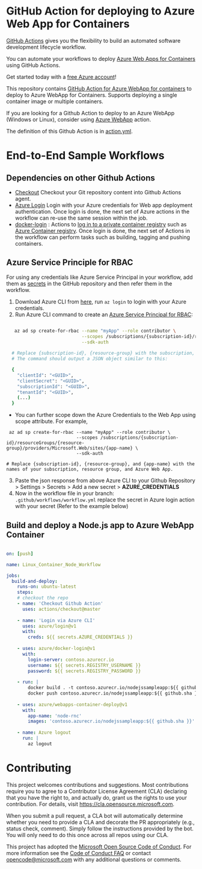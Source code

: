 # GitHub Action for deploying to Azure Web App for Containers

[GitHub Actions](https://help.github.com/en/articles/about-github-actions) gives you the flexibility to build an automated software development lifecycle workflow. 

You can automate your workflows to deploy [Azure Web Apps for Containers](https://azure.microsoft.com/en-us/services/app-service/containers/) using GitHub Actions.

Get started today with a [free Azure account](https://azure.com/free/open-source)!

This repository contains [GitHub Action for Azure WebApp for containers](https://github.com/Azure/webapps-container-deploy/blob/master/action.yml) to deploy to Azure WebApp for Containers. Supports deploying a single container image or multiple containers.

If you are looking for a Github Action to deploy to an Azure WebApp (Windows or Linux), consider using [Azure WebApp](https://github.com/Azure/webapps-deploy/blob/master/action.yml) action.

The definition of this Github Action is in [action.yml](https://github.com/Azure/webapps-container-deploy/blob/master/action.yml).

# End-to-End Sample Workflows

## Dependencies on other Github Actions
* [Checkout](https://github.com/actions/checkout) Checkout your Git repository content into Github Actions agent.
* [Azure Login](https://github.com/Azure/actions) Login with your Azure credentials for Web app deployment authentication. Once login is done, the next set of Azure actions in the workflow can re-use the same session within the job.
* [docker-login](https://github.com/Azure/docker-login) : Actions to [log in to a private container registry](https://docs.docker.com/engine/reference/commandline/login/) such as [Azure Container registry](https://azure.microsoft.com/en-us/services/container-registry/). Once login is done, the next set of Actions in the workflow can perform tasks such as building, tagging and pushing containers.

## Azure Service Principle for RBAC
For using any credentials like Azure Service Principal in your workflow, add them as [secrets](https://help.github.com/en/articles/virtual-environments-for-github-actions#creating-and-using-secrets-encrypted-variables) in the GitHub repository and then refer them in the workflow.
1. Download Azure CLI from [here](https://docs.microsoft.com/en-us/cli/azure/install-azure-cli?view=azure-cli-latest), run `az login` to login with your Azure credentials.
2. Run Azure CLI command to create an [Azure Service Principal for RBAC](https://docs.microsoft.com/en-us/azure/role-based-access-control/overview):
```bash  

   az ad sp create-for-rbac --name "myApp" --role contributor \
                            --scopes /subscriptions/{subscription-id}/resourceGroups/{resource-group} \
                            --sdk-auth
                            
  # Replace {subscription-id}, {resource-group} with the subscription, resource group details of the WebApp
  # The command should output a JSON object similar to this:

  {
    "clientId": "<GUID>",
    "clientSecret": "<GUID>",
    "subscriptionId": "<GUID>",
    "tenantId": "<GUID>",
    (...)
  }
```
  * You can further scope down the Azure Credentials to the Web App using scope attribute. For example, 
  ```
   az ad sp create-for-rbac --name "myApp" --role contributor \
                            --scopes /subscriptions/{subscription-id}/resourceGroups/{resource-group}/providers/Microsoft.Web/sites/{app-name} \
                            --sdk-auth

  # Replace {subscription-id}, {resource-group}, and {app-name} with the names of your subscription, resource group, and Azure Web App.
```
3. Paste the json response from above Azure CLI to your Github Repository > Settings > Secrets > Add a new secret > **AZURE_CREDENTIALS**
4. Now in the workflow file in your branch: `.github/workflows/workflow.yml` replace the secret in Azure login action with your secret (Refer to the example below)

## Build and deploy a Node.js app to Azure WebApp Container

```yaml

on: [push]

name: Linux_Container_Node_Workflow

jobs:
  build-and-deploy:
    runs-on: ubuntu-latest
    steps:
    # checkout the repo
    - name: 'Checkout Github Action' 
      uses: actions/checkout@master
    
    - name: 'Login via Azure CLI'
      uses: azure/login@v1
      with:
        creds: ${{ secrets.AZURE_CREDENTIALS }}
    
    - uses: azure/docker-login@v1
      with:
        login-server: contoso.azurecr.io
        username: ${{ secrets.REGISTRY_USERNAME }}
        password: ${{ secrets.REGISTRY_PASSWORD }}
    
    - run: |
        docker build . -t contoso.azurecr.io/nodejssampleapp:${{ github.sha }}
        docker push contoso.azurecr.io/nodejssampleapp:${{ github.sha }} 
      
    - uses: azure/webapps-container-deploy@v1
      with:
        app-name: 'node-rnc'
        images: 'contoso.azurecr.io/nodejssampleapp:${{ github.sha }}'
    
    - name: Azure logout
      run: |
        az logout
```

# Contributing

This project welcomes contributions and suggestions.  Most contributions require you to agree to a
Contributor License Agreement (CLA) declaring that you have the right to, and actually do, grant us
the rights to use your contribution. For details, visit https://cla.opensource.microsoft.com.

When you submit a pull request, a CLA bot will automatically determine whether you need to provide
a CLA and decorate the PR appropriately (e.g., status check, comment). Simply follow the instructions
provided by the bot. You will only need to do this once across all repos using our CLA.

This project has adopted the [Microsoft Open Source Code of Conduct](https://opensource.microsoft.com/codeofconduct/).
For more information see the [Code of Conduct FAQ](https://opensource.microsoft.com/codeofconduct/faq/) or
contact [opencode@microsoft.com](mailto:opencode@microsoft.com) with any additional questions or comments.
